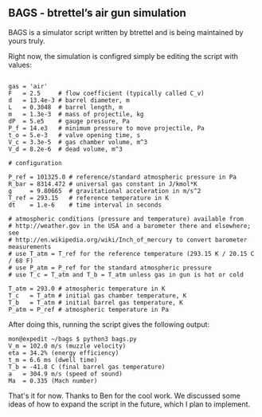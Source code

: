 BAGS - btrettel’s air gun simulation
---

BAGS is a simulator script written by btrettel and is being maintained by yours truly.

Right now, the simulation is configred simply be editing the script with values:
```# inputs that describe the gun

gas = 'air'
F   = 2.5     # flow coefficient (typically called C_v)
d   = 13.4e-3 # barrel diameter, m
L   = 0.3048  # barrel length, m
m   = 1.3e-3  # mass of projectile, kg
dP  = 5.e5    # gauge pressure, Pa
P_f = 14.e3   # minimum pressure to move projectile, Pa
t_o = 5.e-3   # valve opening time, s
V_c = 3.3e-5  # gas chamber volume, m^3
V_d = 8.2e-6  # dead volume, m^3

# configuration

P_ref = 101325.0 # reference/standard atmospheric pressure in Pa
R_bar = 8314.472 # universal gas constant in J/kmol*K
g     = 9.80665  # gravitational acceleration in m/s^2
T_ref = 293.15   # reference temperature in K
dt    = 1.e-6    # time interval in seconds

# atmospheric conditions (pressure and temperature) available from
# http://weather.gov in the USA and a barometer there and elsewhere; see
# http://en.wikipedia.org/wiki/Inch_of_mercury to convert barometer measurements
# use T_atm = T_ref for the reference temperature (293.15 K / 20.15 C / 68 F)
# use P_atm = P_ref for the standard atmospheric pressure
# use T_c = T_atm and T_b = T_atm unless gas in gun is hot or cold

T_atm = 293.0 # atmospheric temperature in K
T_c   = T_atm # initial gas chamber temperature, K
T_b   = T_atm # initial barrel gas temperature, K
P_atm = P_ref # atmospheric temperature in Pa
```

After doing this, running the script gives the following output:
```
mon@expedit ~/bags $ python3 bags.py 
V_m = 102.0 m/s (muzzle velocity)
eta = 34.2% (energy efficiency)
t_m = 6.6 ms (dwell time)
T_b = -41.8 C (final barrel gas temperature)
a   = 304.9 m/s (speed of sound)
Ma  = 0.335 (Mach number)
```

That's it for now. Thanks to Ben for the cool work. We discussed some ideas of how to expand the script in the future, which I plan to implement.
